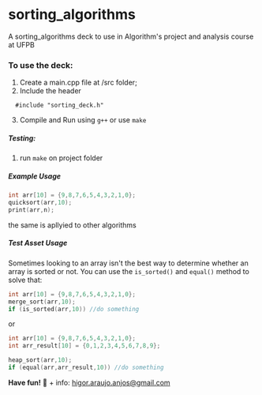 # sorting_algorithms
A sorting_algorithms deck to use in Algorithm's project and analysis course at UFPB

### To use the deck:
1. Create a main.cpp file at /src folder;
2. Include the header
```
  #include "sorting_deck.h"
```
3. Compile and Run using `g++` or use `make`

##### Testing:
1. run `make` on project folder


##### Example Usage
```cpp
int arr[10] = {9,8,7,6,5,4,3,2,1,0};  
quicksort(arr,10);  
print(arr,n);
```
the same is apllyied to other algorithms


##### Test Asset Usage
Sometimes looking to an array isn't the best way to determine whether an array is sorted or not. You can use the `is_sorted()` and `equal()` method to solve that:

```cpp
int arr[10] = {9,8,7,6,5,4,3,2,1,0};  
merge_sort(arr,10);  
if (is_sorted(arr,10)) //do something
```
or

```cpp
int arr[10] = {9,8,7,6,5,4,3,2,1,0};  
int arr_result[10] = {0,1,2,3,4,5,6,7,8,9};

heap_sort(arr,10);  
if (equal(arr,arr_result,10)) //do something
```
**Have fun!**  :metal:
\+ info: higor.araujo.anjos@gmail.com
